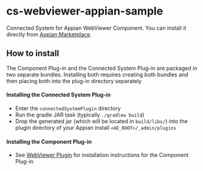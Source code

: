 # cs-webviewer-appian-sample
Connected System for Appian WebViewer Component. You can install it directly from [Appian Marketplace](https://community.appian.com/b/appmarket/posts/pdftron-web-viewer-connected-system).

## How to install
The Component Plug-in and the Connected System Plug-in are packaged in two separate bundles. Installing both requires creating both bundles and then placing both into the plug-in directory separately

#### Installing the Connected System Plug-in
* Enter the `connectedSystemPlugin` directory
* Run the gradle JAR task (typically `./gradlew build`)
* Drop the generated jar (which will be located in `build/libs/`) into the plugin directory of your Appian install `<AE_ROOT>/_admin/plugins`

#### Installing the Component Plug-in
* See [WebViewer Plugin](https://github.com/PDFTron/webviewer-appian-sample) for installation instructions for the Component Plug-in
